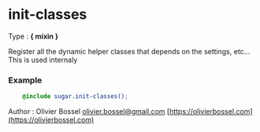 # init-classes

<!-- @namespace: sugar.scss.core.mixin.init-classes -->

Type : **{ mixin }**


Register all the dynamic helper classes that depends on the settings, etc...
This is used internaly


### Example
```scss
	@include sugar.init-classes();
```
Author : Olivier Bossel [olivier.bossel@gmail.com](mailto:olivier.bossel@gmail.com) [https://olivierbossel.com](https://olivierbossel.com)